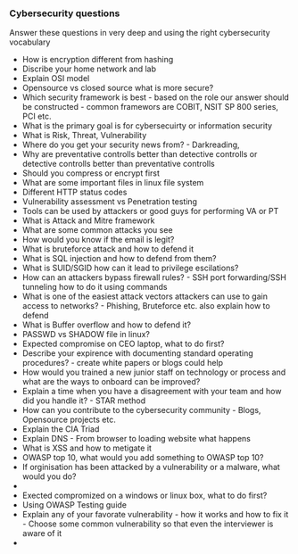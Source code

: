 ### Cybersecurity questions
Answer these questions in very deep and using the right cybersecurity vocabulary
- How is encryption different from hashing
- Discribe your home network and lab
- Explain OSI model
- Opensource vs closed source what is more secure?
- Which security framework is best - based on the role our answer should be constructed - common framewors are COBIT, NSIT SP 800 series, PCI etc.
- What is the primary goal is for cybersecuirty or information security
- What is Risk, Threat, Vulnerability
- Where do you get your security news from? - Darkreading, 
- Why are preventative controlls better than detective controlls or detective controlls better than preventative controlls
- Should you compress or encrypt first
- What are some important files in linux file system
- Different HTTP status codes
- Vulnerability assessment vs Penetration testing
- Tools can be used by attackers or good guys for performing VA or PT
- What is Attack and Mitre framework
- What are some common attacks you see
- How would you know if the email is legit?
- What is bruteforce attack and how to defend it
- What is SQL injection and how to defend from them?
- What is SUID/SGID how can it lead to privilege escilations?
- How can an attackers bypass firewall rules? - SSH port forwarding/SSH tunneling how to do it using commands
- What is one of the easiest attack vectors attackers can use to gain access to networks? - Phishing, Bruteforce etc. also explain how to defend
- What is Buffer overflow and how to defend it?
- PASSWD vs SHADOW file in linux?
- Expected compromise on CEO laptop, what to do first?
- Describe your expirence with documenting standard operating procedures? - create white papers or blogs could help
- How would you trained a new junior staff on technology or process and what are the ways to onboard can be improved?
- Explain a time when you have a disagreement with your team and how did you handle it? - STAR method
- How can you contribute to the cybersecurity community - Blogs, Opensource projects etc.
- Explain the CIA Triad
- Explain DNS - From browser to loading website what happens
- What is XSS and how to metigate it
- OWASP top 10, what would you add something to OWASP top 10?
- If orginisation has been attacked by a vulnerability or a malware, what would you do?
- 
- Exected compromized on a windows or linux box, what to do first?
- Using OWASP Testing guide
- Explain any of your favorate vulnerability - how it works and how to fix it - Choose some common vulnerability so that even the interviewer is aware of it
- 
